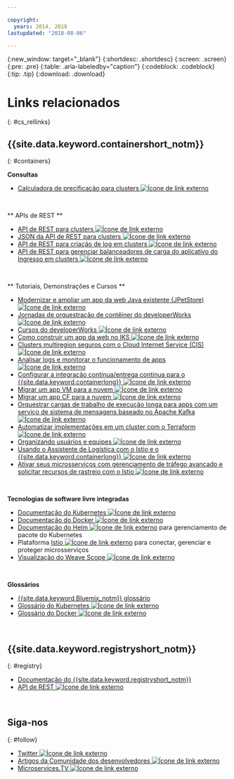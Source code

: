 ```yaml
---

copyright:
  years: 2014, 2018
lastupdated: "2018-08-06"

---
```


{:new_window: target="_blank"}
{:shortdesc: .shortdesc}
{:screen: .screen}
{:pre: .pre}
{:table: .aria-labeledby="caption"}
{:codeblock: .codeblock}
{:tip: .tip}
{:download: .download}




# Links relacionados
{: #cs_rellinks}

## {{site.data.keyword.containershort_notm}}
{: #containers}

**Consultas**

- [Calculadora de precificação para clusters ![Ícone de link externo](../icons/launch-glyph.svg "Ícone de link externo")](https://console.bluemix.net/pricing/configure/iaas/containers-kubernetes)

<br />


** APIs de REST **

- [API de REST para clusters
![Ícone de link externo](../icons/launch-glyph.svg "Ícone de link externo")](https://containers.bluemix.net/swagger)
- [JSON da API de REST para clusters ![Ícone de link externo](../icons/launch-glyph.svg "Ícone de link externo")](https://containers.bluemix.net/swagger-api-json)
- [API de REST para criação de log em clusters ![Ícone de link externo](../icons/launch-glyph.svg "Ícone de link externo")](https://us-south.containers.bluemix.net/swagger-logging/)
- [API de REST para gerenciar balanceadores de carga do aplicativo do Ingresso em clusters ![Ícone de link externo](../icons/launch-glyph.svg "Ícone de link externo")](https://us-south.containers.bluemix.net/swagger-alb-api/)

<br />


** Tutoriais, Demonstrações e Cursos **

- [Modernizar e ampliar um app da web Java existente (JPetStore) ![Ícone de link externo](../icons/launch-glyph.svg "Ícone de link externo")](https://github.com/IBM-Cloud/jpetstore-kubernetes)
- [Jornadas de orquestração de contêiner do developerWorks ![Ícone de link externo](../icons/launch-glyph.svg "Ícone de link externo")](https://developer.ibm.com/code/journey/category/container-orchestration/)
- [Cursos do developerWorks ![Ícone de link externo](../icons/launch-glyph.svg "Ícone de link externo")](https://developer.ibm.com/courses/all/?s=IBM+Cloud+Container+Service)
- [Como construir um app da web no IKS ![Ícone de link externo](../icons/launch-glyph.svg "Ícone de link externo")](https://console.bluemix.net/docs/tutorials/scalable-webapp-kubernetes.html#scalable-web-application-on-kubernetes)
- [Clusters multiregion seguros com o Cloud Internet Service (CIS) ![Ícone de link externo](../icons/launch-glyph.svg "Ícone de link externo")](https://console.bluemix.net/docs/tutorials/multi-region-k8s-cis.html#resilient-and-secure-multi-region-kubernetes-clusters-with-cloud-internet-services)
- [Analisar logs e monitorar o funcionamento de apps ![Ícone de link externo](../icons/launch-glyph.svg "Ícone de link externo")](https://console.bluemix.net/docs/tutorials/kubernetes-log-analysis-kibana.html#analyze-logs-and-monitor-the-health-of-kubernetes-applications)
- [Configurar a integração contínua/entrega contínua para o {{site.data.keyword.containerlong}} ![Ícone de link externo](../icons/launch-glyph.svg "Ícone de link externo")](https://console.bluemix.net/docs/tutorials/continuous-deployment-to-kubernetes.html#continuous-deployment-to-kubernetes)
- [Migrar um app VM para a nuvem ![Ícone de link externo](../icons/launch-glyph.svg "Ícone de link externo")](https://console.bluemix.net/docs/tutorials/vm-to-containers-and-kubernetes.html#moving-a-vm-based-app-to-kubernetes)
- [ Migrar um app CF para a nuvem ![Ícone de link externo](../icons/launch-glyph.svg "Ícone de link externo")](https://console.bluemix.net/docs/containers/cs_tutorials_cf.html#cf_tutorial)
- [Orquestrar cargas de trabalho de execução longa para apps com um serviço de sistema de mensagens baseado no Apache Kafka ![Ícone de link externo](../icons/launch-glyph.svg "Ícone de link externo")](https://console.bluemix.net/docs/tutorials/pub-sub-object-storage.html#asynchronous-data-processing-using-object-storage-and-pub-sub-messaging)
- [Automatizar implementações em um cluster com o Terraform ![Ícone de link externo](../icons/launch-glyph.svg "Ícone de link externo")](https://console.bluemix.net/docs/tutorials/plan-create-update-deployments.html#plan-create-and-update-deployment-environments)
- [Organizando usuários e equipes ![Ícone de link externo](../icons/launch-glyph.svg "Ícone de link externo")](https://console.bluemix.net/docs/tutorials/users-teams-applications.html#best-practices-for-organizing-users-teams-applications)
- [Usando o Assistente de Logística com o Istio e o {{site.data.keyword.containerlong}} ![Ícone de link externo](../icons/launch-glyph.svg "Ícone de link externo")](https://github.com/IBM-Cloud/logistics-wizard-kubernetes)
- [Ativar seus microsserviços com gerenciamento de tráfego avançado e solicitar recursos de rastreio com o Istio ![Ícone de link externo](../icons/launch-glyph.svg "Ícone de link externo")](https://developer.ibm.com/code/patterns/manage-microservices-traffic-using-istio/)

<br />


**Tecnologias de software livre integradas**

- [Documentação do Kubernetes ![Ícone de link externo](../icons/launch-glyph.svg "Ícone de link externo")](https://kubernetes.io/)
- [Documentação do Docker ![Ícone de link externo](../icons/launch-glyph.svg "Ícone de link externo")](https://docs.docker.com/engine/)
- <a href="https://docs.helm.sh/helm/" target="_blank">Documentação do Helm <img src="../icons/launch-glyph.svg" alt="Ícone de link externo"></a> para gerenciamento de pacote do Kubernetes
- Plataforma [Istio ![Ícone de link externo](../icons/launch-glyph.svg "Ícone de link externo")](https://istio.io/) para conectar, gerenciar e proteger microsserviços
- [Visualização do Weave Scope ![Ícone de link externo](../icons/launch-glyph.svg "Ícone de link externo")](https://www.weave.works/oss/scope/)

<br />


**Glossários**

- [{{site.data.keyword.Bluemix_notm}} glossário](/docs/overview/glossary/index.html#glossary)
- [Glossário do Kubernetes ![Ícone de link externo](../icons/launch-glyph.svg "Ícone de link externo")](https://kubernetes.io/docs/reference/glossary/?fundamental=true)
- [Glossário do Docker ![Ícone de link externo](../icons/launch-glyph.svg "Ícone de link externo")](https://docs.docker.com/glossary/)

<br />


## {{site.data.keyword.registryshort_notm}}
{: #registry}

- [Documentação do {{site.data.keyword.registryshort_notm}}](/docs/services/Registry/index.html)
- [API de REST ![Ícone de link externo](../icons/launch-glyph.svg "Ícone de link externo")](https://registry.ng.bluemix.net/api/doc/)

<br />


## Siga-nos
{: #follow}

- [Twitter ![Ícone de link externo](../icons/launch-glyph.svg "Ícone de link externo")](https://twitter.com/hashtag/ibmcontainers)
- [Artigos da Comunidade dos desenvolvedores ![Ícone de link externo](../icons/launch-glyph.svg "Ícone de link externo")](https://www.ibm.com/blogs/bluemix/tag/containers/)
- [Microservices.TV ![Ícone de link externo](../icons/launch-glyph.svg "Ícone de link externo")](https://developer.ibm.com/tv/microservices/)

<br />

